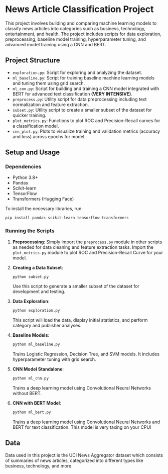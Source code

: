 # News Article Classification Project

This project involves building and comparing machine learning models to classify news articles into categories such as business, technology, entertainment, and health. The project includes scripts for data exploration, preprocessing, baseline model training, hyperparameter tuning, and advanced model training using a CNN and BERT.

## Project Structure

- `exploration.py`: Script for exploring and analyzing the dataset.
- `ml_baseline.py`: Script for training baseline machine learning models and tuning them using grid search.
- `ml_cnn.py`: Script for building and training a CNN model integrated with BERT for advanced text classification **(VERY INTENSIVE)**.
- `preprocess.py`: Utility script for data preprocessing including text normalization and feature extraction.
- `subset.py`: Utility script to create a smaller subset of the dataset for quicker training.
- `plot_metrics.py`: Functions to plot ROC and Precision-Recall curves for a classification model.
- `cnn_plot.py`: Plots to visualize training and validation metrics (accuracy and loss) across epochs for model.

## Setup and Usage

### Dependencies

- Python 3.8+
- Pandas
- Scikit-learn
- TensorFlow
- Transformers (Hugging Face)

To install the necessary libraries, run:
```bash
pip install pandas scikit-learn tensorflow transformers
```

### Running the Scripts

1. **Preprocessing**:
   Simply import the `preprocess.py` module in other scripts as needed for data cleaning and feature extraction tasks. Import the `plot_metrics.py` module to plot ROC and Precision-Recall Curve for your model.

2. **Creating a Data Subset**:
   ```bash
   python subset.py
   ```
   Use this script to generate a smaller subset of the dataset for development and testing.

3. **Data Exploration**:
   ```bash
   python exploration.py
   ```
   This script will load the data, display initial statistics, and perform category and publisher analyses.

4. **Baseline Models**:
   ```bash
   python ml_baseline.py
   ```
   Trains Logistic Regression, Decision Tree, and SVM models. It includes hyperparameter tuning with grid search.

5. **CNN Model Standalone**:
   ```bash
   python ml_cnn.py
   ```
   Trains a deep learning model using Convolutional Neural Networks without BERT.

6. **CNN with BERT Model**:
   ```bash
   python ml_bert.py
   ```
   Trains a deep learning model using Convolutional Neural Networks and BERT for text classification. This model is very taxing on your CPU!

## Data

Data used in this project is the UCI News Aggregator dataset which consists of summaries of news articles, categorized into different types like business, technology, and more.
